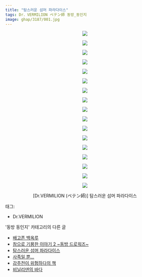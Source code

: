 ```yaml
---
title: "탐스러운 섬머 파라다이스"
tags: Dr．VERMILION ペテン師 동방_동인지
image: ghap/3187/001.jpg
---
```

<div class="article">
<p style="text-align: center; clear: none; float: none;"><img src="{{ site.nasurl }}/ghap/3187/001.jpg"/></p>
<p style="text-align: center; clear: none; float: none;"><img src="{{ site.nasurl }}/ghap/3187/002.jpg"/></p>
<p style="text-align: center; clear: none; float: none;"><img src="{{ site.nasurl }}/ghap/3187/003.jpg"/></p>
<p style="text-align: center; clear: none; float: none;"><img src="{{ site.nasurl }}/ghap/3187/004.jpg"/></p>
<p style="text-align: center; clear: none; float: none;"><img src="{{ site.nasurl }}/ghap/3187/005.jpg"/></p>
<p style="text-align: center; clear: none; float: none;"><img src="{{ site.nasurl }}/ghap/3187/006.jpg"/></p>
<p style="text-align: center; clear: none; float: none;"><img src="{{ site.nasurl }}/ghap/3187/007.jpg"/></p>
<p style="text-align: center; clear: none; float: none;"><img src="{{ site.nasurl }}/ghap/3187/008.jpg"/></p>
<p style="text-align: center; clear: none; float: none;"><img src="{{ site.nasurl }}/ghap/3187/009.jpg"/></p>
<p style="text-align: center; clear: none; float: none;"><img src="{{ site.nasurl }}/ghap/3187/010.jpg"/></p>
<p style="text-align: center; clear: none; float: none;"><img src="{{ site.nasurl }}/ghap/3187/011.jpg"/></p>
<p style="text-align: center; clear: none; float: none;"><img src="{{ site.nasurl }}/ghap/3187/012.jpg"/></p>
<p style="text-align: center; clear: none; float: none;"><img src="{{ site.nasurl }}/ghap/3187/013.jpg"/></p>
<p style="text-align: center; clear: none; float: none;"><img src="{{ site.nasurl }}/ghap/3187/014.jpg"/></p>
<p style="text-align: center; clear: none; float: none;"><img src="{{ site.nasurl }}/ghap/3187/015.jpg"/></p>
<p style="text-align: center; clear: none; float: none;"><img src="{{ site.nasurl }}/ghap/3187/016.jpg"/></p>
<p style="text-align: center; clear: none; float: none;"><img src="{{ site.nasurl }}/ghap/3187/017.jpg"/></p>
<p style="text-align: center; clear: none; float: none;">[Dr.VERMILION (ペテン師)] 탐스러운 섬머 파라다이스</p>
</div><div class="tagTrail">
<p>태그: </p>
<ul>
<li>Dr.VERMILION</li>
</ul>
</div><div class="another">
<p>'동방 동인지' 카테고리의 다른 글</p>
<ul>
<li><a href="/2017-04-19-ghap_3189">배고픈 백옥루</a></li>
<li><a href="/2017-04-19-ghap_3188">참으로 기묭한 이야기 2 ~동방 드로워즈~</a></li>
<li><a href="/2017-04-19-ghap_3187">탐스러운 섬머 파라다이스</a></li>
<li><a href="/2017-04-19-ghap_3186">사족일 뿐...</a></li>
<li><a href="/2017-04-19-ghap_3185">감주전이 위험하다의 책</a></li>
<li><a href="/2017-04-19-ghap_3184">비닐리덴의 바다</a></li>
</ul>
</div><div class="cb_module cb_fluid">
<div class="cb_wrt cb_profile">
</div><!-- commentList close -->
</div>